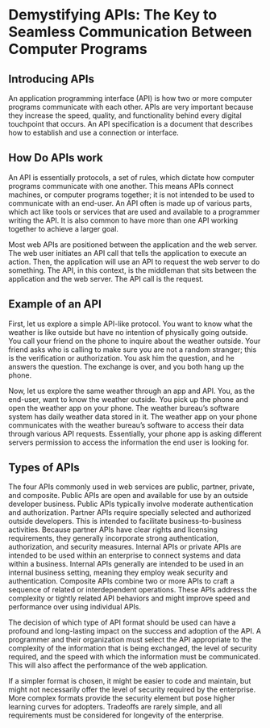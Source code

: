 # Demystifying APIs: The Key to Seamless Communication Between Computer Programs

## Introducing APIs
An application programming interface (API) is how two or more computer programs communicate with each other.  APIs are very important because they increase the speed, quality, and functionality behind every digital touchpoint that occurs. An API specification is a document that describes how to establish and use a connection or interface. 

## How Do APIs work
An API is essentially protocols, a set of rules, which dictate how computer programs communicate with one another. This means APIs connect machines, or computer programs together; it is not intended to be used to communicate with an end-user. An API often is made up of various parts, which act like tools or services that are used and available to a programmer writing the API. It is also common to have more than one API working together to achieve a larger goal.

Most web APIs are positioned between the application and the web server. The web user initiates an API call that tells the application to execute an action. Then, the application will use an API to request the web server to do something. The API, in this context, is the middleman that sits between the application and the web server. The API call is the request. 

## Example of an API
First, let us explore a simple API-like protocol. You want to know what the weather is like outside but have no intention of physically going outside. You call your friend on the phone to inquire about the weather outside. Your friend asks who is calling to make sure you are not a random stranger; this is the verification or authorization. You ask him the question, and he answers the question. The exchange is over, and you both hang up the phone.

Now, let us explore the same weather through an app and API. You, as the end-user, want to know the weather outside. You pick up the phone and open the weather app on your phone. The weather bureau’s software system has daily weather data stored in it. The weather app on your phone communicates with the weather bureau’s software to access their data through various API requests. Essentially, your phone app is asking different servers permission to access the information the end user is looking for.

## Types of APIs
The four APIs commonly used in web services are public, partner, private, and composite. Public APIs are open and available for use by an outside developer business. Public APIs typically involve moderate authentication and authorization. Partner APIs require specially selected and authorized outside developers. This is intended to facilitate business-to-business activities. Because partner APIs have clear rights and licensing requirements, they generally incorporate strong authentication, authorization, and security measures. Internal APIs or private APIs are intended to be used within an enterprise to connect systems and data within a business. Internal APIs generally are intended to be used in an internal business setting, meaning they employ weak security and authentication. Composite APIs combine two or more APIs to craft a sequence of related or interdependent operations. These APIs address the complexity or tightly related API behaviors and might improve speed and performance over using individual APIs. 

The decision of which type of API format should be used can have a profound and long-lasting impact on the success and adoption of the API. A programmer and their organization must select the API appropriate to the complexity of the information that is being exchanged, the level of security required, and the speed with which the information must be communicated. This will also affect the performance of the web application. 

If a simpler format is chosen, it might be easier to code and maintain, but might not necessarily offer the level of security required by the enterprise. More complex formats provide the security element but pose higher learning curves for adopters. Tradeoffs are rarely simple, and all requirements must be considered for longevity of the enterprise. 
